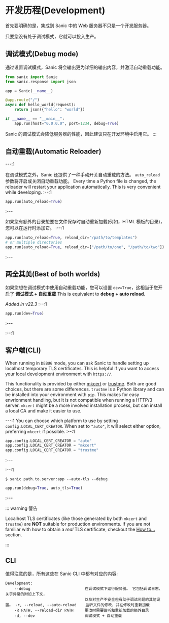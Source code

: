 # 开发历程(Development)

首先要明确的是，集成到 Sanic 中的 Web 服务器不只是一个开发服务器。

只要您没有处于调试模式，它就可以投入生产。

## 调试模式(Debug mode)

通过设置调试模式，Sanic 将会输出更为详细的输出内容，并激活自动重载功能。

```python
from sanic import Sanic
from sanic.response import json

app = Sanic(__name__)

@app.route("/")
async def hello_world(request):
    return json({"hello": "world"})

if __name__ == "__main__":
    app.run(host="0.0.0.0", port=1234, debug=True)
```

Sanic 的调试模式会降低服务器的性能，因此建议只在开发环境中启用它。 :::
## 自动重载(Automatic Reloader)

---:1

在调试模式之外，Sanic 还提供了一种手动开关自动重载的方法。 `auto_reload` 参数将开启或关闭自动重载功能。 Every time a Python file is changed, the reloader will restart your application automatically. This is very convenient while developing. :--:1
```python
app.run(auto_reload=True)
```
:---

如果您有额外的目录想要在文件保存时自动重新加载(例如，HTML 模板的目录)，您可以在运行时添加它。 :--:1
```python
app.run(auto_reload=True, reload_dir="/path/to/templates")
# or multiple directories
app.run(auto_reload=True, reload_dir=["/path/to/one", "/path/to/two"])
```
:---

## 两全其美(Best of both worlds)
如果您想在调试模式中使用自动重载功能，您可以设置 `dev=True`，这相当于您开启了 **调试模式 + 自动重载** This is equivalent to **debug + auto reload**.

*Added in v22.3* :--:1
```python
app.run(dev=True)
```
:---


:--:1
## 客户端(CLI)

When running in `DEBUG` mode, you can ask Sanic to handle setting up localhost temporary TLS certificates. This is helpful if you want to access your local development environment with `https://`.

This functionality is provided by either [mkcert](https://github.com/FiloSottile/mkcert) or [trustme](https://github.com/python-trio/trustme). Both are good choices, but there are some differences. `trustme` is a Python library and can be installed into your environment with `pip`. This makes for easy envrionment handling, but it is not compatible when running a HTTP/3 server. `mkcert` might be a more involved installation process, but can install a local CA and make it easier to use.

---:1 You can choose which platform to use by setting `config.LOCAL_CERT_CREATOR`. When set to `"auto"`, it will select either option, preferring `mkcert` if possible. :--:1
```python
app.config.LOCAL_CERT_CREATOR = "auto"
app.config.LOCAL_CERT_CREATOR = "mkcert"
app.config.LOCAL_CERT_CREATOR = "trustme"
```
:---


:--:1
```
$ sanic path.to.server:app --auto-tls --debug
```

```python
app.run(debug=True, auto_tls=True)
```
:---

::: warning 警告

Localhost TLS certificates (like those generated by both `mkcert` and `trustme`) are **NOT** suitable for production environments. If you are not familiar with how to obtain a *real* TLS certificate, checkout the [How to...](../how-to/tls.md) section.

:::

## CLI

值得注意的是，所有这些在 Sanic CLI 中都有对应的内容:

```
Development:
    --debug                        在调试模式下运行服务器。 它包括调试日志、关于异常的附加上下文，
                                   以及对生产不安全但有助于调试问题的其他设置。 -r, --reload, --auto-reload    监听文件的修改，并在修改时重新加载
    -R PATH, --reload-dir PATH     更改时需要监听和重新加载的额外目录
    -d, --dev                      调试模式 + 自动重载
```
